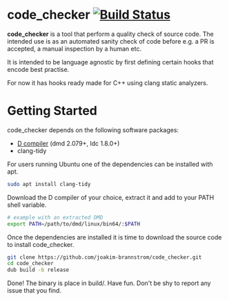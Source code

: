 # code_checker [![Build Status](https://travis-ci.org/joakim-brannstrom/code_checker.svg?branch=master)](https://travis-ci.org/joakim-brannstrom/code_checker)

**code_checker** is a tool that perform a quality check of source code. The intended use is as an automated sanity check of code before e.g. a PR is accepted, a manual inspection by a human etc.

It is intended to be language agnostic by first defining certain hooks that encode best practise.

For now it has hooks ready made for C++ using clang static analyzers.

# Getting Started

code_checker depends on the following software packages:

 * [D compiler](https://dlang.org/download.html) (dmd 2.079+, ldc 1.8.0+)
 * clang-tidy

For users running Ubuntu one of the dependencies can be installed with apt.
```sh
sudo apt install clang-tidy
```

Download the D compiler of your choice, extract it and add to your PATH shell
variable.
```sh
# example with an extracted DMD
export PATH=/path/to/dmd/linux/bin64/:$PATH
```

Once the dependencies are installed it is time to download the source code to install code_checker.
```sh
git clone https://github.com/joakim-brannstrom/code_checker.git
cd code_checker
dub build -b release
```

Done! The binary is place in build/.
Have fun.
Don't be shy to report any issue that you find.

